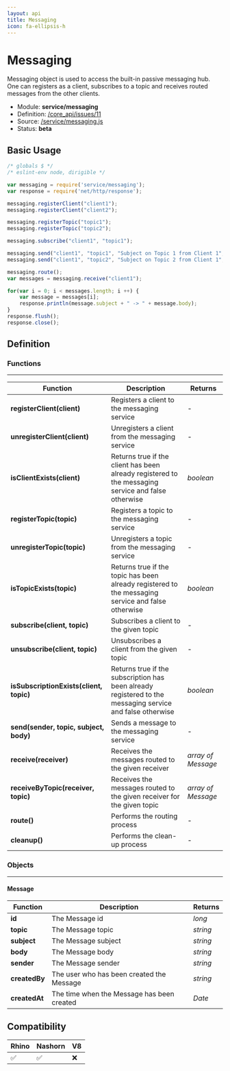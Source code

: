 ```yaml
---
layout: api
title: Messaging
icon: fa-ellipsis-h
---
```


Messaging
===

Messaging object is used to access the built-in passive messaging hub. One can registers as a client, subscribes to a topic and receives routed messages from the other clients.

- Module: **service/messaging**
- Definition: [/core_api/issues/11](https://github.com/dirigiblelabs/core_api/issues/11)
- Source: [/service/messaging.js](https://github.com/dirigiblelabs/core_api/blob/master/core_api/ScriptingServices/service/messaging.js)
- Status: **beta**

Basic Usage
---

```javascript
/* globals $ */
/* eslint-env node, dirigible */

var messaging = require('service/messaging');
var response = require('net/http/response');

messaging.registerClient("client1");
messaging.registerClient("client2");

messaging.registerTopic("topic1");
messaging.registerTopic("topic2");

messaging.subscribe("client1", "topic1");

messaging.send("client1", "topic1", "Subject on Topic 1 from Client 1", "Message from Client1");
messaging.send("client1", "topic2", "Subject on Topic 2 from Client 1", "Message from Client1");

messaging.route();
var messages = messaging.receive("client1");

for(var i = 0; i < messages.length; i ++) {
    var message = messages[i];
    response.println(message.subject + " -> " + message.body);
}
response.flush();
response.close();
```



Definition
---

### Functions

---

Function     | Description | Returns
------------ | ----------- | --------
**registerClient(client)**   | Registers a client to the messaging service | -
**unregisterClient(client)**   | Unregisters a client from the messaging service | -
**isClientExists(client)**   | Returns true if the client has been already registered to the messaging service and false otherwise | *boolean*
**registerTopic(topic)**   | Registers a topic to the messaging service | -
**unregisterTopic(topic)**   | Unregisters a topic from the messaging service | -
**isTopicExists(topic)**   | Returns true if the topic has been already registered to the messaging service and false otherwise | *boolean*
**subscribe(client, topic)**   | Subscribes a client to the given topic | -
**unsubscribe(client, topic)**   | Unsubscribes a client from the given topic | -
**isSubscriptionExists(client, topic)**   | Returns true if the subscription has been already registered to the messaging service and false otherwise | *boolean*
**send(sender, topic, subject, body)**   | Sends a message to the messaging service | -
**receive(receiver)**   | Receives the messages routed to the given receiver | *array of Message*
**receiveByTopic(receiver, topic)**   | Receives the messages routed to the given receiver for the given topic | *array of Message*
**route()**   | Performs the routing process | -
**cleanup()**   | Performs the clean-up process | -


### Objects

---

#### Message


Function     | Description | Returns
------------ | ----------- | --------
**id**   | The Message id | *long*
**topic**   | The Message topic | *string*
**subject**   | The Message subject | *string*
**body**   | The Message body | *string*
**sender**   | The Message sender | *string*
**createdBy**   | The user who has been created the Message | *string*
**createdAt**   | The time when the Message has been created | *Date*



Compatibility
---

Rhino | Nashorn | V8
----- | ------- | --------
 ✅  | ✅  | ❌


